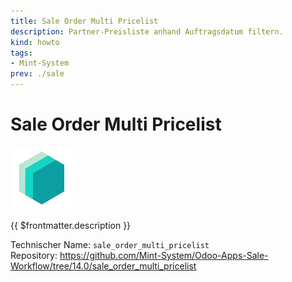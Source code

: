 ```yaml
---
title: Sale Order Multi Pricelist
description: Partner-Preisliste anhand Auftragsdatum filtern.
kind: howto
tags:
- Mint-System
prev: ./sale
---
```

# Sale Order Multi Pricelist
![icon_oms_box](attachments/icons_odoo_mint_system.png)

{{ $frontmatter.description }}

Technischer Name: `sale_order_multi_pricelist`\
Repository: <https://github.com/Mint-System/Odoo-Apps-Sale-Workflow/tree/14.0/sale_order_multi_pricelist>
